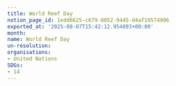 ```yaml
---
title: World Reef Day
notion_page_id: 1edd6625-c679-8052-9445-d4af19574906
exported_at: '2025-08-07T15:42:12.954893+00:00'
month: 
name: World Reef Day
un-resolution: 
organisations:
- United Nations
SDGs:
- 14
---
```


